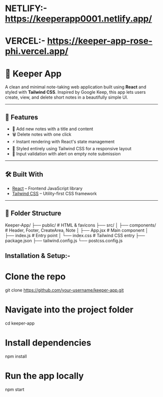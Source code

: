 # NETLIFY:- https://keeperapp0001.netlify.app/
# VERCEL:- https://keeper-app-rose-phi.vercel.app/


# 📝 Keeper App

A clean and minimal note-taking web application built using **React** and styled with **Tailwind CSS**. Inspired by Google Keep, this app lets users create, view, and delete short notes in a beautifully simple UI.

---

## 🚀 Features

- 📌 Add new notes with a title and content
- 🗑️ Delete notes with one click
- ⚡ Instant rendering with React's state management
- 🎨 Styled entirely using Tailwind CSS for a responsive layout
- 🔔 Input validation with alert on empty note submission

---

## 🛠️ Built With

- [React](https://reactjs.org/) – Frontend JavaScript library
- [Tailwind CSS](https://tailwindcss.com/) – Utility-first CSS framework

---

## 📂 Folder Structure

Keeper-App/
├── public/ # HTML & favicons
├── src/
│ ├── components/ # Header, Footer, CreateArea, Note
│ ├── App.jsx # Main component
│ ├── index.js # Entry point
│ └── index.css # Tailwind CSS entry
├── package.json
├── tailwind.config.js
└── postcss.config.js

## Installation & Setup:-

# Clone the repo
git clone https://github.com/your-username/keeper-app.git

# Navigate into the project folder
cd keeper-app

# Install dependencies
npm install

# Run the app locally
npm start

